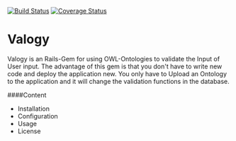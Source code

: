 [![Build Status](https://travis-ci.org/SGraef/valogy.svg?branch=master)](https://travis-ci.org/SGraef/valogy)
[![Coverage Status](https://coveralls.io/repos/SGraef/valogy/badge.svg?branch=master&service=github)](https://coveralls.io/github/SGraef/valogy?branch=master)

Valogy
=======

Valogy is an Rails-Gem for using OWL-Ontologies to validate the Input
of User input. The advantage of this gem is that you don't have to
write new code and deploy the application new. You only have to Upload
an Ontology to the application and it will change the validation functions in the database.

####Content

* Installation
* Configuration
* Usage
* License

